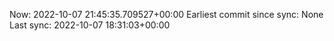 Now: 2022-10-07 21:45:35.709527+00:00 Earliest commit since sync: None Last sync: 2022-10-07 18:31:03+00:00
